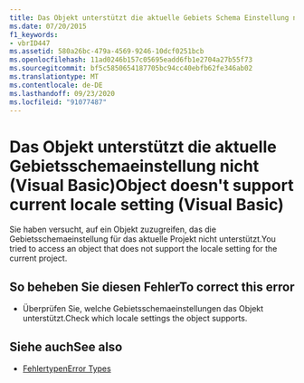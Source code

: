 ```yaml
---
title: Das Objekt unterstützt die aktuelle Gebiets Schema Einstellung nicht
ms.date: 07/20/2015
f1_keywords:
- vbrID447
ms.assetid: 580a26bc-479a-4569-9246-10dcf0251bcb
ms.openlocfilehash: 11ad0246b157c05695eadd6fb1e2704a27b55f73
ms.sourcegitcommit: bf5c5850654187705bc94cc40ebfb62fe346ab02
ms.translationtype: MT
ms.contentlocale: de-DE
ms.lasthandoff: 09/23/2020
ms.locfileid: "91077487"
---
```

# <a name="object-doesnt-support-current-locale-setting-visual-basic"></a><span data-ttu-id="48857-102">Das Objekt unterstützt die aktuelle Gebietsschemaeinstellung nicht (Visual Basic)</span><span class="sxs-lookup"><span data-stu-id="48857-102">Object doesn't support current locale setting (Visual Basic)</span></span>

<span data-ttu-id="48857-103">Sie haben versucht, auf ein Objekt zuzugreifen, das die Gebietsschemaeinstellung für das aktuelle Projekt nicht unterstützt.</span><span class="sxs-lookup"><span data-stu-id="48857-103">You tried to access an object that does not support the locale setting for the current project.</span></span>  
  
## <a name="to-correct-this-error"></a><span data-ttu-id="48857-104">So beheben Sie diesen Fehler</span><span class="sxs-lookup"><span data-stu-id="48857-104">To correct this error</span></span>  
  
- <span data-ttu-id="48857-105">Überprüfen Sie, welche Gebietsschemaeinstellungen das Objekt unterstützt.</span><span class="sxs-lookup"><span data-stu-id="48857-105">Check which locale settings the object supports.</span></span>  
  
## <a name="see-also"></a><span data-ttu-id="48857-106">Siehe auch</span><span class="sxs-lookup"><span data-stu-id="48857-106">See also</span></span>

- [<span data-ttu-id="48857-107">Fehlertypen</span><span class="sxs-lookup"><span data-stu-id="48857-107">Error Types</span></span>](../programming-guide/language-features/error-types.md)
